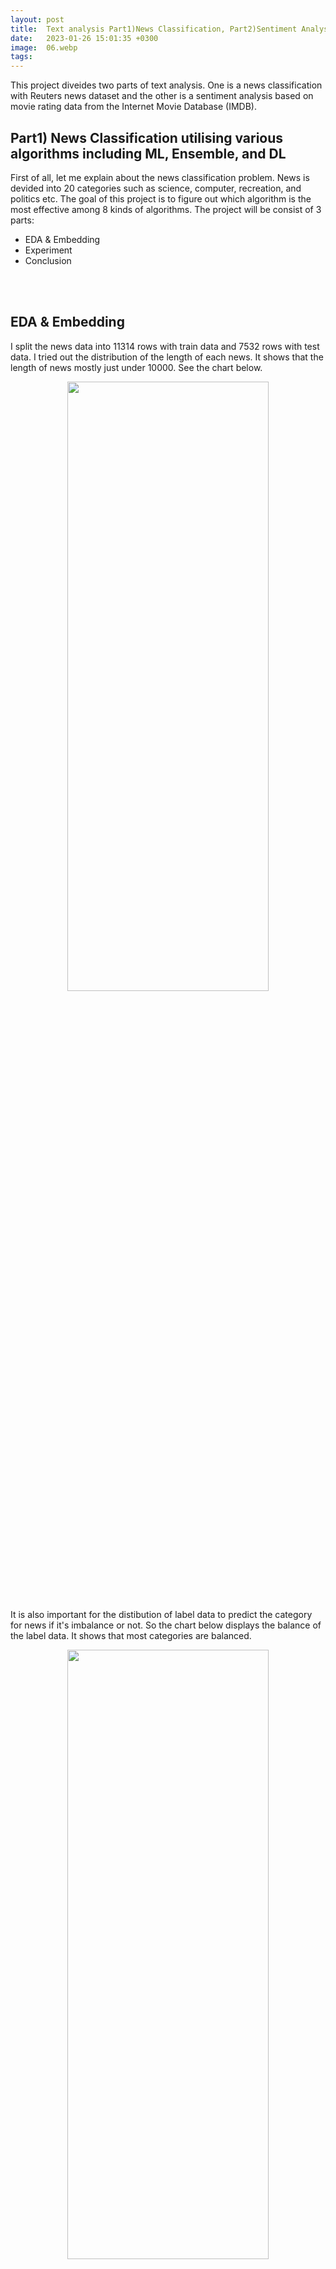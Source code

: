 ```yaml
---
layout: post
title:  Text analysis Part1)News Classification, Part2)Sentiment Analysis
date:   2023-01-26 15:01:35 +0300
image:  06.webp
tags:   
---
```

<!--https://heung-bae-lee.github.io/2020/02/01/NLP_05/-->
This project diveides two parts of text analysis. One is a news classification with Reuters news dataset and the other is a sentiment analysis based on movie rating data from the Internet Movie Database (IMDB).

## Part1) News Classification utilising various algorithms including ML, Ensemble, and DL

First of all, let me explain about the news classification problem. News is devided into 20 categories such as science, computer, recreation, and politics etc. The goal of this project is to figure out which algorithm is the most effective among 8 kinds of algorithms.
The project will be consist of 3 parts:
* EDA & Embedding
* Experiment
* Conclusion

<br><br>
## EDA & Embedding
I split the news data into 11314 rows with train data and 7532 rows with test data. I tried out the distribution of the length of each news. It shows that the length of news mostly just under 10000. See the chart below.
<p align="center"><img src="{{ site.baseurl }}/images/105.png" width="80%" height="50%"></p>
It is also important for the distibution of label data to predict the category for news if it's imbalance or not. So the chart below displays the balance of the label data. It shows that most categories are balanced.
<p align="center"><img src="{{ site.baseurl }}/images/106.png" width="80%" height="50%"></p>
The dataset is already vectorised, however, I preprocessed the data with counter verctoriser and the <a href="https://www.kdnuggets.com/2022/09/convert-text-documents-tfidf-matrix-tfidfvectorizer.html#:~:text=Term%20frequency%20Inverse%20document%20frequency,relevant%20words%20in%20the%20document.">TF-IDF methods.</a>

<br><br>
## Experiment
I experimented 8 kinds of algorithms such as Multinomial Naive Baysian, Complement Naive Baysian, Logistic Regression, Linear SVC, Decision Tree, Gradient Boosting, Voting Classifier (Logistic Regression + Complement Naive Baysian + Gradient Boosting), and LSTM. The table below is the accuracy of the each algorithm.
<p align="center"><img src="{{ site.baseurl }}/images/107.png" width="100%" height="80%"></p>
I drew out the heatmap which shows the counts of the news that correctly classified. Interestingly, in the case of the complement naive baysian, the proportion of the correctly classified news is lower in the religion category, even though the accuracy of this model was the highest.
However, in the voting model, the proportion of the correctly classified news is balanced in all categories of news. See the heatmap below.
<p align="center"><img src="{{ site.baseurl }}/images/108.png" width="50%" height="50%"><img src="{{ site.baseurl }}/images/109.png" width="50%" height="50%"></p>
To understand the effect of each algorithm, I drew out the graph which shows the score-traing time-trade off and the score-test time-trade off. You can see which algorithm outperformed.
<p align="center"><img src="{{ site.baseurl }}/images/110.png" width="100%" height="80%"></p>
<p align="center"><img src="{{ site.baseurl }}/images/111.png" width="100%" height="80%"></p>


<br><br>
## Part2) Sentiment Analysis utilising Logistic Regression, VADER, and CNN

This is a text classification using movie rating data from the Internet Movie Database (IMDB). It will predict sentiment (positive or negative) after checking the reviews. 
The project will be consist of 5 parts:
* EDA
* Data Preprocessing
* Modelling #1 (Logistic regression)
* Modelling #2 (VADER)
* Modelling #3 (CNN)
* Conclusion

<br><br>
## EDA
Here is dataset structure like below.
<p align="center"><img src="{{ site.baseurl }}/images/56.png" width="80%" height="50%" style="margin-top: -5px;"></p>
At first, I checked the distribution of the length of review! The length of the reviews are mostly 100 and 6000. I also checked the outliers of the length in reviews. See the image the below.
<p align="center"><img src="{{ site.baseurl }}/images/51.png" width="100%" height="70%" style="margin-top: -20px;"></p>
<p align="center"><img src="{{ site.baseurl }}/images/52.png" width="100%" height="70%" style="margin-top: -20px; margin-bottom: -5px;"></p>
We can check the distribution of the frequent of words in reviews using wordcloud. Refer to the image below.
<p align="center"><img src="{{ site.baseurl }}/images/53.png" width="100%" height="800%" style="margin-top: -20px; margin-bottom: -10px;"></p>
We can see "br" is quite frequent in review. We can guess it includs html, so I will remove the html during data preprocessing.
I also have to check the distribution of labels so that we can get the result of training without a bias.
The distribution of sentiment is equally divided so that '1'(positive) is 12500 and '0'(negatibe) is 12500.
Refer to the image below.
<p align="center"><img src="{{ site.baseurl }}/images/54.png" width="80%" height="60%" style="margin-top: -20px;"></p>
In the next step, I want to see the frequency of word counts, as it needs to be same length in input matrix for the training.
We can see the data mostly has between 200 and 1000 words in average like below.
<p align="center"><img src="{{ site.baseurl }}/images/55.png" width="100%" height="50%" style="margin-top: -20px; margin-bottom: -5px;"></p>
To cleanse the data, I checked the special letters, numbers, and the proportion of uppercase.
<p align="center"><img src="{{ site.baseurl }}/images/57.png" width="70%" height="50%" style="margin-top: -5px;"></p>

<br><br>
## Data Preprocessing
1. Remove HTML tag
2. Replace special letters (non-english) to space(" ")
3. Replace uppercase to lowercase and after that split (word split )
4. remove stopwords

From the preprocessing, we can compare the data before preprocessing and after. Refer to below the images.
<p align="center"><img src="{{ site.baseurl }}/images/58.png" width="100%" height="50%" style="margin-top: -10px; margin-bottom: -20px;"></p>
*before preprocessing*
<p align="center"><img src="{{ site.baseurl }}/images/59.png" width="100%" height="50%" style="margin-top: -20px; margin-bottom: -20px;"></p>
*after preprocessing*

To train the data, we have to convert the text to a matrix. (vectorisation) Currently, each data has a different length, but the length must be unified to be able to apply it to future models. So a specific length is set as the maximum length and for longer data, it has to be truncated the latter part and, in case of short data, it has to be padded with a 0 value. For padding processing, I used the pad_sequences function. When using this function, you can specify as arguments the data to apply padding to, the maximum length value, and whether to put the 0 value before or after the data. Also, note that words are counted starting from the last word. Here, the maximum length was set to 174, which was calculated when statistics on the number of words were calculated during the data analysis process. This is the median value. Usually, the median is used instead of the average, because the average is sensitive to outliers. After vectoriation, data structure is like below.
<p align="center"><img src="{{ site.baseurl }}/images/60.png" width="100%" height="50%" style="margin-top: -5px; margin-bottom: -5px;"></p>
One important point when preprocessing evaluation data is that when creating an index vector through Tokenizer, the Tokenizer object previously applied to the learning data must be used. If you create a new one, the index of each word for the training data and evaluation data will be different.
This is because it cannot be applied properly to the model. If a word that is not included in the train data exists in the test data, the probability must be set to 0.

<br>
## Modelling #1 (Logistic regression)
To apply logistic regression algoritm, I vectorised the input data with TF-IDF method. What is TF-IDF?
It is the product of TF and IDF. It gives a weight to each term in a document, emphasizing terms that are important to that document but not common across the entire corpus.
TF-IDF(t,d,D)=TF(t,d)×IDF(t,D)
<p align="center"><img src="{{ site.baseurl }}/images/61.png" width="80%" height="50%" style="margin-top: -5px; margin-bottom: -5px;"></p>
<p align="center"><img src="{{ site.baseurl }}/images/62.png" width="80%" height="50%" style="margin-top: -5px; margin-bottom: -5px;"></p>
In summary, TF-IDF is used to quantify the importance of a term within a specific document in the context of a larger corpus.
From logistic regression with TF-IDF, I got the accuracy of the model as __85%.__

<br>
## Modelling #2 (VADER)
In simple, I just applied the VADER. VADER is the rule-based lexicon for social media sentiment analysis. Therefore, we can use the function from the VADER. For example, I can get the result like below for the first review text. 'neg' is negative, 'neu' is neutral, and 'pos' is positive.
{'neg': 0.183, 'neu': 0.63, 'pos': 0.187, 'compound': -0.5583}
Interestingly, I got the lower accuracy from VADER compared to logistic regression.
{accuracy: 0.6762, precision: 0.6287, recall: 0.8606}

<br>
## Modelling #3 (CNN)
In this model, I vectorised the input data with a GLoVE embedding method. GloVe is designed to capture semantic similarities between words and learns word vectors based on statistical information obtained from corpora. Therefore, GloVe word embeddings reflect a variety of linguistic characteristics, including semantic similarity between words, relationships between words, and use of words in context. I experimented GLoVE embedding size 50 and 100 each. I utilised the CNN which has 100 filters using the window size 2,3,4, and 5. Here is the plot of the accuracy and loss having a GLoVE embedding size 50 and 100 each. I got the accuracy __87.7%__ from GLoVE embedding size 50 and __88.4%__ from GLoVE embedding size 100.
<p align="center"><img src="{{ site.baseurl }}/images/69.png" width="100%" height="50%" style="margin-top: -20px; margin-bottom: -5px;"></p>
<p align="center"><img src="{{ site.baseurl }}/images/70.png" width="100%" height="50%" style="margin-top: -20px;"></p>


## Conclusion
I looked through different algoritms for sentiment text analysis. The 1 convolution CNN was slightly outperformed among 3 models. In this project, it's more important for text to be embedded. It is necessary to compare model performance by testing each model using the same embedding method. Therefore, we can see which model will best perform.
